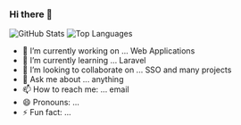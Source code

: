 ### Hi there 👋

![GitHub Stats](https://github-readme-stats.vercel.app/api?username=kai0310&count_private=true&show_icons=true&theme=buefy)
![Top Languages](https://github-readme-stats.vercel.app/api/top-langs/?username=kai0310&layout=compact&theme=buefy)

- 🔭 I’m currently working on ...
Web Applications 
- 🌱 I’m currently learning ...
Laravel
- 👯 I’m looking to collaborate on ...
SSO and many projects
- 💬 Ask me about ... anything
- 📫 How to reach me: ... email
- 😄 Pronouns: ...
- ⚡ Fun fact: ...
  
